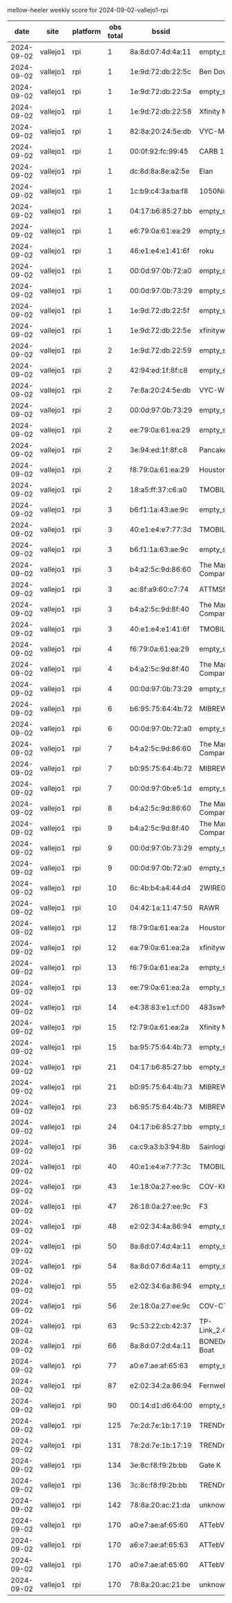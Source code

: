 mellow-heeler weekly score for 2024-09-02-vallejo1-rpi

|date|site|platform|obs total|bssid|ssid|
|--|--|--|--|--|--|
|2024-09-02|vallejo1|rpi|1|8a:8d:07:4d:4a:11|empty_ssid|
|2024-09-02|vallejo1|rpi|1|1e:9d:72:db:22:5c|Ben Dover|
|2024-09-02|vallejo1|rpi|1|1e:9d:72:db:22:5a|empty_ssid|
|2024-09-02|vallejo1|rpi|1|1e:9d:72:db:22:58|Xfinity Mobile|
|2024-09-02|vallejo1|rpi|1|82:8a:20:24:5e:db|VYC-Members|
|2024-09-02|vallejo1|rpi|1|00:0f:92:fc:99:45|CARB 174-214|
|2024-09-02|vallejo1|rpi|1|dc:8d:8a:8e:a2:5e|Elan|
|2024-09-02|vallejo1|rpi|1|1c:b9:c4:3a:ba:f8|1050Nimitz|
|2024-09-02|vallejo1|rpi|1|04:17:b6:85:27:bb|empty_ssid|
|2024-09-02|vallejo1|rpi|1|e6:79:0a:61:ea:29|empty_ssid|
|2024-09-02|vallejo1|rpi|1|46:e1:e4:e1:41:6f|roku|
|2024-09-02|vallejo1|rpi|1|00:0d:97:0b:72:a0|empty_ssid|
|2024-09-02|vallejo1|rpi|1|00:0d:97:0b:73:29|empty_ssid|
|2024-09-02|vallejo1|rpi|1|1e:9d:72:db:22:5f|empty_ssid|
|2024-09-02|vallejo1|rpi|1|1e:9d:72:db:22:5e|xfinitywifi|
|2024-09-02|vallejo1|rpi|2|1e:9d:72:db:22:59|empty_ssid|
|2024-09-02|vallejo1|rpi|2|42:94:ed:1f:8f:c8|empty_ssid|
|2024-09-02|vallejo1|rpi|2|7e:8a:20:24:5e:db|VYC-WIFI|
|2024-09-02|vallejo1|rpi|2|00:0d:97:0b:73:29|empty_ssid|
|2024-09-02|vallejo1|rpi|2|ee:79:0a:61:ea:29|empty_ssid|
|2024-09-02|vallejo1|rpi|2|3e:94:ed:1f:8f:c8|Pancakes|
|2024-09-02|vallejo1|rpi|2|f8:79:0a:61:ea:29|Houston  Control|
|2024-09-02|vallejo1|rpi|2|18:a5:ff:37:c6:a0|TMOBILE-C69E|
|2024-09-02|vallejo1|rpi|3|b6:f1:1a:43:ae:9c|empty_ssid|
|2024-09-02|vallejo1|rpi|3|40:e1:e4:e7:77:3d|TMOBILE-7733|
|2024-09-02|vallejo1|rpi|3|b6:f1:1a:63:ae:9c|empty_ssid|
|2024-09-02|vallejo1|rpi|3|b4:a2:5c:9d:86:60|The Mare Island Company|
|2024-09-02|vallejo1|rpi|3|ac:8f:a9:60:c7:74|ATTMSfRJ2U|
|2024-09-02|vallejo1|rpi|3|b4:a2:5c:9d:8f:40|The Mare Island Company|
|2024-09-02|vallejo1|rpi|3|40:e1:e4:e1:41:6f|TMOBILE-4166|
|2024-09-02|vallejo1|rpi|4|f6:79:0a:61:ea:29|empty_ssid|
|2024-09-02|vallejo1|rpi|4|b4:a2:5c:9d:8f:40|The Mare Island Company|
|2024-09-02|vallejo1|rpi|4|00:0d:97:0b:73:29|empty_ssid|
|2024-09-02|vallejo1|rpi|6|b6:95:75:64:4b:72|MIBREW_GUEST|
|2024-09-02|vallejo1|rpi|6|00:0d:97:0b:72:a0|empty_ssid|
|2024-09-02|vallejo1|rpi|7|b4:a2:5c:9d:86:60|The Mare Island Company|
|2024-09-02|vallejo1|rpi|7|b0:95:75:64:4b:72|MIBREW|
|2024-09-02|vallejo1|rpi|7|00:0d:97:0b:e5:1d|empty_ssid|
|2024-09-02|vallejo1|rpi|8|b4:a2:5c:9d:86:60|The Mare Island Company|
|2024-09-02|vallejo1|rpi|9|b4:a2:5c:9d:8f:40|The Mare Island Company|
|2024-09-02|vallejo1|rpi|9|00:0d:97:0b:73:29|empty_ssid|
|2024-09-02|vallejo1|rpi|9|00:0d:97:0b:72:a0|empty_ssid|
|2024-09-02|vallejo1|rpi|10|6c:4b:b4:a4:44:d4|2WIRE038|
|2024-09-02|vallejo1|rpi|10|04:42:1a:11:47:50|RAWR|
|2024-09-02|vallejo1|rpi|12|f8:79:0a:61:ea:2a|Houston  Control|
|2024-09-02|vallejo1|rpi|12|ea:79:0a:61:ea:2a|xfinitywifi|
|2024-09-02|vallejo1|rpi|13|f6:79:0a:61:ea:2a|empty_ssid|
|2024-09-02|vallejo1|rpi|13|ee:79:0a:61:ea:2a|empty_ssid|
|2024-09-02|vallejo1|rpi|14|e4:38:83:e1:cf:00|483swNorth|
|2024-09-02|vallejo1|rpi|15|f2:79:0a:61:ea:2a|Xfinity Mobile|
|2024-09-02|vallejo1|rpi|15|ba:95:75:64:4b:73|empty_ssid|
|2024-09-02|vallejo1|rpi|21|04:17:b6:85:27:bb|empty_ssid|
|2024-09-02|vallejo1|rpi|21|b0:95:75:64:4b:73|MIBREW|
|2024-09-02|vallejo1|rpi|23|b6:95:75:64:4b:73|MIBREW_GUEST|
|2024-09-02|vallejo1|rpi|24|04:17:b6:85:27:bb|empty_ssid|
|2024-09-02|vallejo1|rpi|36|ca:c9:a3:b3:94:8b|Sainlogic-B3948B|
|2024-09-02|vallejo1|rpi|40|40:e1:e4:e7:77:3c|TMOBILE-7733|
|2024-09-02|vallejo1|rpi|43|1e:18:0a:27:ee:9c|COV-KHV|
|2024-09-02|vallejo1|rpi|47|26:18:0a:27:ee:9c|F3|
|2024-09-02|vallejo1|rpi|48|e2:02:34:4a:86:94|empty_ssid|
|2024-09-02|vallejo1|rpi|50|8a:8d:07:4d:4a:11|empty_ssid|
|2024-09-02|vallejo1|rpi|54|8a:8d:07:6d:4a:11|empty_ssid|
|2024-09-02|vallejo1|rpi|55|e2:02:34:6a:86:94|empty_ssid|
|2024-09-02|vallejo1|rpi|56|2e:18:0a:27:ee:9c|COV-CTV|
|2024-09-02|vallejo1|rpi|63|9c:53:22:cb:42:37|TP-Link_2.4GHz_CB4237|
|2024-09-02|vallejo1|rpi|66|8a:8d:07:2d:4a:11|BONEDADDYS Party Boat|
|2024-09-02|vallejo1|rpi|77|a0:e7:ae:af:65:63|empty_ssid|
|2024-09-02|vallejo1|rpi|87|e2:02:34:2a:86:94|Fernweh|
|2024-09-02|vallejo1|rpi|90|00:14:d1:d6:64:00|empty_ssid|
|2024-09-02|vallejo1|rpi|125|7e:2d:7e:1b:17:19|TRENDnet840_1719|
|2024-09-02|vallejo1|rpi|131|78:2d:7e:1b:17:19|TRENDnet840_1719_8|
|2024-09-02|vallejo1|rpi|134|3e:8c:f8:f9:2b:bb|Gate K|
|2024-09-02|vallejo1|rpi|136|3c:8c:f8:f9:2b:bb|TRENDnet740_QCDJ|
|2024-09-02|vallejo1|rpi|142|78:8a:20:ac:21:da|unknown|
|2024-09-02|vallejo1|rpi|170|a0:e7:ae:af:65:60|ATTebV5XEa|
|2024-09-02|vallejo1|rpi|170|a6:e7:ae:af:65:63|ATTebV5XEa|
|2024-09-02|vallejo1|rpi|170|a0:e7:ae:af:65:60|ATTebV5XEa|
|2024-09-02|vallejo1|rpi|170|78:8a:20:ac:21:be|unknown|
